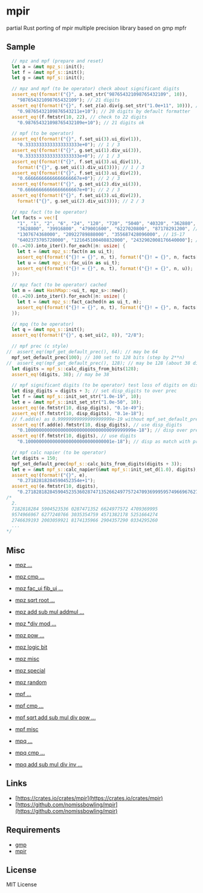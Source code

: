 mpir
====

partial Rust porting of mpir multiple precision library based on gmp mpfr


Sample
------

```Rust
  // mpz and mpf (prepare and reset)
  let a = &mut mpz_s::init();
  let f = &mut mpf_s::init();
  let g = &mut mpf_s::init();

  // mpz and mpf (to be operator) check about significant digits
  assert_eq!(format!("{}", a.set_str("987654321098765432109", 10)),
    "987654321098765432109"); // 21 digits
  assert_eq!(format!("{}", f.set_z(a).div(g.set_str("1.0e+11", 10))), // drift
    "0.98765432109876543211e+10"); // 20 digits by default formatter
  assert_eq!(f.fmtstr(10, 22), // check to 22 digits
    "0.987654321098765432109e+10"); // 21 digits ok

  // mpf (to be operator)
  assert_eq!(format!("{}", f.set_ui(3).ui_div(1)),
    "0.33333333333333333333e+0"); // 1 / 3
  assert_eq!(format!("{}", g.set_ui(1).div_ui(3)),
    "0.33333333333333333333e+0"); // 1 / 3
  assert_eq!(format!("{}", f.set_ui(3).ui_div(1)),
    format!("{}", g.set_ui(1).div_ui(3))); // 1 / 3
  assert_eq!(format!("{}", f.set_ui(3).ui_div(2)),
    "0.66666666666666666667e+0"); // 2 / 3
  assert_eq!(format!("{}", g.set_ui(2).div_ui(3)),
    "0.66666666666666666667e+0"); // 2 / 3
  assert_eq!(format!("{}", f.set_ui(3).ui_div(2)),
    format!("{}", g.set_ui(2).div_ui(3))); // 2 / 3

  // mpz fact (to be operator)
  let facts = vec![
    "1", "1", "2", "6", "24", "120", "720", "5040", "40320", "362880", // 0-9
    "3628800", "39916800", "479001600", "6227020800", "87178291200", // 10-14
    "1307674368000", "20922789888000", "355687428096000", // 15-17
    "6402373705728000", "121645100408832000", "2432902008176640000"]; // 18-20
  (0..=20).into_iter().for_each(|n: usize| {
    let t = &mut mpz_s::fact(n as ui_t);
    assert_eq!(format!("{}! = {}", n, t), format!("{}! = {}", n, facts[n]));
    let u = &mut mpz_s::fac_ui(n as ui_t);
    assert_eq!(format!("{}! = {}", n, t), format!("{}! = {}", n, u));
  });

  // mpz fact (to be operator) cached
  let m = &mut HashMap::<ui_t, mpz_s>::new();
  (0..=20).into_iter().for_each(|n: usize| {
    let t = &mut mpz_s::fact_cached(n as ui_t, m);
    assert_eq!(format!("{}! = {}", n, t), format!("{}! = {}", n, facts[n]));
  });

  // mpq (to be operator)
  let q = &mut mpq_s::init();
  assert_eq!(format!("{}", q.set_ui(2, 8)), "2/8");

  // mpf prec (c style)
//  assert_eq!(mpf_get_default_prec(), 64); // may be 64
  mpf_set_default_prec(100); // 100 set to 128 bits (step by 2**n)
//  assert_eq!(mpf_get_default_prec(), 128); // may be 128 (about 38 digits)
  let digits = mpf_s::calc_digits_from_bits(128);
  assert_eq!(digits, 38); // may be 38

  // mpf significant digits (to be operator) test loss of digits on display
  let disp_digits = digits + 3; // set disp_digits to over prec
  let f = &mut mpf_s::init_set_str("1.0e-19", 10);
  let e = &mut mpf_s::init_set_str("1.0e-50", 10);
  assert_eq!(e.fmtstr(10, disp_digits), "0.1e-49");
  assert_eq!(f.fmtstr(10, disp_digits), "0.1e-18");
  // f.add(e) as 0.99999999999999999999e-19 without mpf_set_default_prec(100)
  assert_eq!(f.add(e).fmtstr(10, disp_digits), // use disp_digits
    "0.1000000000000000000000000000000099999999e-18"); // disp over prec
  assert_eq!(f.fmtstr(10, digits), // use digits
    "0.10000000000000000000000000000001e-18"); // disp as match with prec

  // mpf calc napier (to be operator)
  let digits = 150;
  mpf_set_default_prec(mpf_s::calc_bits_from_digits(digits + 3));
  let e = &mut mpf_s::calc_napier(&mut mpf_s::init_set_d(1.0), digits);
  assert_eq!(format!("{}", e),
    "0.27182818284590452354e+1");
  assert_eq!(e.fmtstr(10, digits),
    "0.271828182845904523536028747135266249775724709369995957496696762772407663035354759457138217852516642742746639193200305992181741359662904357290033429526e+1");
/*
  2.
  7182818284 5904523536 0287471352 6624977572 4709369995
  9574966967 6277240766 3035354759 4571382178 5251664274
  2746639193 2003059921 8174135966 2904357290 0334295260
  ...
*/
```


Misc
----

- [mpz ...](https://gmplib.org/manual/Integer-Functions)
- [mpz cmp ...](https://gmplib.org/manual/Integer-Comparisons)
- [mpz fac_ui fib_ui ...](https://gmplib.org/manual/Number-Theoretic-Functions)
- [mpz sqrt root ...](https://gmplib.org/manual/Integer-Roots)
- [mpz add sub mul addmul ...](https://gmplib.org/manual/Integer-Arithmetic)
- [mpz *div mod ...](https://gmplib.org/manual/Integer-Division)
- [mpz pow ...](https://gmplib.org/manual/Integer-Exponentiation)

- [mpz logic bit](https://gmplib.org/manual/Integer-Logic-and-Bit-Fiddling)
- [mpz misc](https://gmplib.org/manual/Miscellaneous-Integer-Functions)
- [mpz special](https://gmplib.org/manual/Integer-Special-Functions)
- [mpz random](https://gmplib.org/manual/Integer-Random-Numbers)

- [mpf ...](https://gmplib.org/manual/Rational-Number-Functions)
- [mpf cmp ...](https://gmplib.org/manual/Float-Comparison)
- [mpf sqrt add sub mul div pow ...](https://gmplib.org/manual/Float-Arithmetic)

- [mpf misc](https://gmplib.org/manual/Miscellaneous-Float-Functions)

- [mpq ...](https://gmplib.org/manual/Rational-Number-Functions)
- [mpq cmp ...](https://gmplib.org/manual/Comparing-Rationals)
- [mpq add sub mul div inv ...](https://gmplib.org/manual/Rational-Arithmetic)


Links
-----

- [https://crates.io/crates/mpir](https://crates.io/crates/mpir)
- [https://github.com/nomissbowling/mpir](https://github.com/nomissbowling/mpir)


Requirements
------------

- [gmp](https://gmplib.org/)
- [mpir](https://github.com/ChillMagic/MPIR-Binary)


License
-------

MIT License
